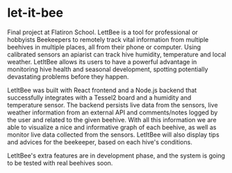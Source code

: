 # let-it-bee
  Final project at Flatiron School.
LettBee is a tool for professional or hobbyists Beekeepers to remotely track vital information from multiple beehives in multiple places, all from their phone or computer. Using calibrated sensors an apiarist can track hive humidity, temperature and local weather. LetItBee allows its users to have a powerful advantage in monitoring hive health and seasonal development, spotting potentially devastating problems before they happen.

  LetItBee was built with React frontend and a Node.js backend that successfully integrates with a Tessel2 board and a humidity and temperature sensor. The backend persists live data from the sensors, live weather information from an external API and comments/notes logged by the user and related to the given beehive. With all this information we are able to visualize a nice and informative graph of each beehive, as well as monitor live data collected from the sensors. LetItBee will also display tips and advices for the beekeeper, based on each hive's conditions.
  
 LetItBee's extra features are in development phase, and the system is going to be tested with real beehives soon.
